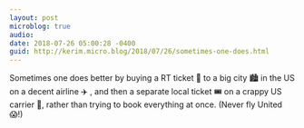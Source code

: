 ```yaml
---
layout: post
microblog: true
audio: 
date: 2018-07-26 05:00:28 -0400
guid: http://kerim.micro.blog/2018/07/26/sometimes-one-does.html
---
```

Sometimes one does better by buying a RT ticket 💸  to a big city 🏙 in the US on a decent airline ✈️ , and then a separate local ticket 🎟 on a crappy US carrier 💩, rather than trying to book everything at once. (Never fly United 😱!)
